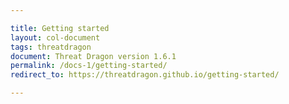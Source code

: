 ```yaml
---

title: Getting started
layout: col-document
tags: threatdragon
document: Threat Dragon version 1.6.1
permalink: /docs-1/getting-started/
redirect_to: https://threatdragon.github.io/getting-started/

---
```

